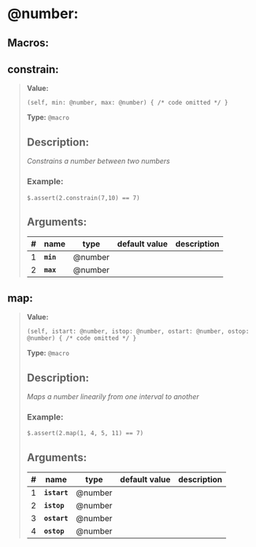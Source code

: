   
# **@number**: 
 
## Macros:

## **constrain**:

> **Value:** 
>```spwn
>(self, min: @number, max: @number) { /* code omitted */ }
>``` 
>**Type:** `@macro` 
>## Description: 
> _Constrains a number between two numbers_
>### Example: 
>```spwn
> $.assert(2.constrain(7,10) == 7)
>```
>## Arguments:
>
>| # | name | type | default value | description |
>| - | ---- | ---- | ------------- | ----------- |
>| 1 | **`min`** | @number | | |
>| 2 | **`max`** | @number | | |
>

## **map**:

> **Value:** 
>```spwn
>(self, istart: @number, istop: @number, ostart: @number, ostop: @number) { /* code omitted */ }
>``` 
>**Type:** `@macro` 
>## Description: 
> _Maps a number linearily from one interval to another_
>### Example: 
>```spwn
> $.assert(2.map(1, 4, 5, 11) == 7)
>```
>## Arguments:
>
>| # | name | type | default value | description |
>| - | ---- | ---- | ------------- | ----------- |
>| 1 | **`istart`** | @number | | |
>| 2 | **`istop`** | @number | | |
>| 3 | **`ostart`** | @number | | |
>| 4 | **`ostop`** | @number | | |
>
